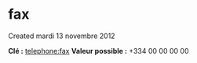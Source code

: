 fax
===
Created mardi 13 novembre 2012

**Clé :** [telephone:fax]()
**Valeur possible :** +334 00 00 00 00
